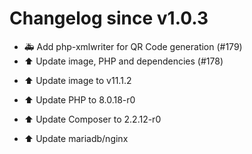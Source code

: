 # Changelog since v1.0.3
- 🚑 Add php-xmlwriter for QR Code generation (#179) 
- ⬆️ Update image, PHP and dependencies (#178)

* ⬆️ Update image to v11.1.2

* ⬆️ Update PHP to 8.0.18-r0

* ⬆️ Update Composer to 2.2.12-r0

* ⬆️ Update mariadb/nginx 
